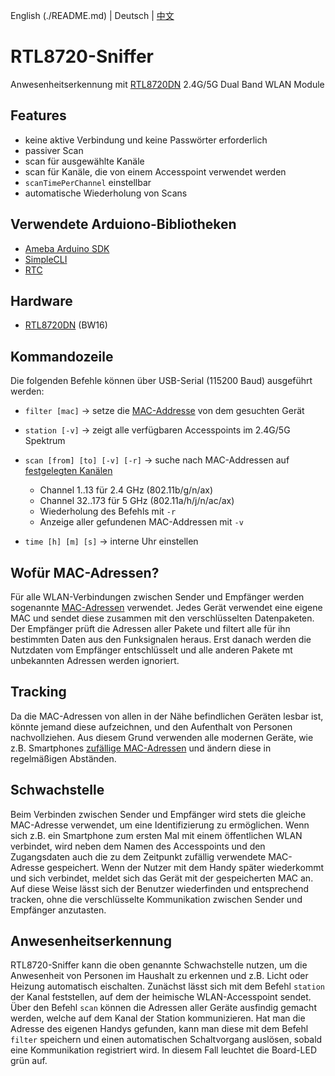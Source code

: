 English (./README.md) | Deutsch | [中文](./README_CN.md)

# RTL8720-Sniffer
Anwesenheitserkennung mit [RTL8720DN](https://www.amebaiot.com/en/amebad-bw16-arduino-getting-started) 2.4G/5G Dual Band WLAN Module

## Features
* keine aktive Verbindung und keine Passwörter erforderlich
* passiver Scan
* scan für ausgewählte Kanäle
* scan für Kanäle, die von einem Accesspoint verwendet werden
* `scanTimePerChannel` einstellbar
* automatische Wiederholung von Scans

## Verwendete Arduiono-Bibliotheken
* [Ameba Arduino SDK](https://github.com/ambiot/ambd_arduino)
* [SimpleCLI](https://github.com/SpacehuhnTech/SimpleCLI)
* [RTC](https://github.com/ambiot/ambd_arduino/blob/94b2bae9114552276e61581620aa5e3645e4de36/Arduino_package/hardware/libraries/RTC/examples/RTC/RTC.ino)

## Hardware
* [RTL8720DN](https://www.amebaiot.com/en/amebad-bw16-arduino-getting-started) (BW16)

## Kommandozeile
Die folgenden Befehle können über USB-Serial (115200 Baud) ausgeführt werden:
* `filter [mac]` -> setze die [MAC-Addresse](https://kb.wisc.edu/helpdesk/page.php?id=79258) von dem gesuchten Gerät 

* `station [-v]` -> zeigt alle verfügbaren Accesspoints im 2.4G/5G Spektrum

* `scan [from] [to] [-v] [-r]` -> suche nach MAC-Addressen auf [festgelegten Kanälen](https://en.wikipedia.org/wiki/List_of_WLAN_channels)
  - Channel 1..13    für 2.4 GHz (802.11b/g/n/ax)
  - Channel 32..173  für 5 GHz (802.11a/h/j/n/ac/ax)
  - Wiederholung des Befehls mit `-r`
  - Anzeige aller gefundenen MAC-Addressen mit `-v`
  
* `time [h] [m] [s]` -> interne Uhr einstellen

## Wofür MAC-Adressen?
Für alle WLAN-Verbindungen zwischen Sender und Empfänger werden sogenannte [MAC-Adressen](https://www.elektronik-kompendium.de/sites/net/1406201.htm) verwendet.
Jedes Gerät verwendet eine eigene MAC und sendet diese zusammen mit den verschlüsselten Datenpaketen.
Der Empfänger prüft die Adressen aller Pakete und filtert alle für ihn bestimmten Daten aus den Funksignalen heraus.
Erst danach werden die Nutzdaten vom Empfänger entschlüsselt und alle anderen Pakete mt unbekannten Adressen werden ignoriert.

## Tracking
Da die MAC-Adressen von allen in der Nähe befindlichen Geräten lesbar ist, könnte jemand diese aufzeichnen, und den Aufenthalt von Personen nachvollziehen.
Aus diesem Grund verwenden alle modernen Geräte, wie z.B. Smartphones [zufällige MAC-Adressen](https://www.extremenetworks.com/extreme-networks-blog/wi-fi-mac-randomization-privacy-and-collateral-damage/) und ändern diese in regelmäßigen Abständen.

## Schwachstelle
Beim Verbinden zwischen Sender und Empfänger wird stets die gleiche MAC-Adresse verwendet, um eine Identifizierung zu ermöglichen.
Wenn sich z.B. ein Smartphone zum ersten Mal mit einem öffentlichen WLAN verbindet, wird neben dem Namen des Accesspoints und den Zugangsdaten auch die zu dem Zeitpunkt zufällig verwendete MAC-Adresse gespeichert. Wenn der Nutzer mit dem Handy später wiederkommt und sich verbindet, meldet sich das Gerät mit der gespeicherten MAC an.
Auf diese Weise lässt sich der Benutzer wiederfinden und entsprechend tracken, ohne die verschlüsselte Kommunikation zwischen Sender und Empfänger anzutasten.

## Anwesenheitserkennung
RTL8720-Sniffer kann die oben genannte Schwachstelle nutzen, um die Anwesenheit von Personen im Haushalt zu erkennen und z.B. Licht oder Heizung automatisch eischalten.
Zunächst lässt sich mit dem Befehl `station` der Kanal feststellen, auf dem der heimische WLAN-Accesspoint sendet. 
Über den Befehl `scan` können die Adressen aller Geräte ausfindig gemacht werden, welche auf dem Kanal der Station kommunizieren. 
Hat man die Adresse des eigenen Handys gefunden, kann man diese mit dem Befehl `filter` speichern und einen automatischen Schaltvorgang auslösen, sobald eine Kommunikation registriert wird. In diesem Fall leuchtet die Board-LED grün auf.